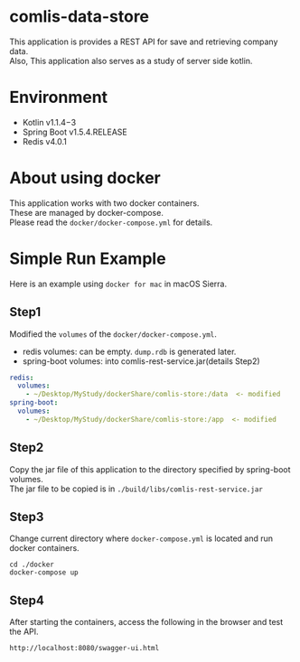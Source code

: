 # comlis-data-store
This application is provides a REST API for save and retrieving company data.  
Also, This application also serves as a study of server side kotlin.

# Environment
- Kotlin v1.1.4−3
- Spring Boot v1.5.4.RELEASE
- Redis v4.0.1

# About using docker
This application works with two docker containers.  
These are managed by docker-compose.  
Please read the `docker/docker-compose.yml` for details.

# Simple Run Example
Here is an example using `docker for mac` in macOS Sierra.

## Step1
Modified the `volumes` of the `docker/docker-compose.yml`.
  - redis volumes: can be empty. `dump.rdb` is generated later.
  - spring-boot volumes: into comlis-rest-service.jar(details Step2)
```docker-compose.yml
redis:
  volumes:
    - ~/Desktop/MyStudy/dockerShare/comlis-store:/data  <- modified
spring-boot:
  volumes:
    - ~/Desktop/MyStudy/dockerShare/comlis-store:/app  <- modified
```

## Step2
Copy the jar file of this application to the directory specified by spring-boot volumes.  
The jar file to be copied is in `./build/libs/comlis-rest-service.jar`

## Step3
Change current directory where `docker-compose.yml` is located and run docker containers.
```command
cd ./docker
docker-compose up
```

## Step4
After starting the containers, access the following in the browser and test the API.
```url
http://localhost:8080/swagger-ui.html
```
